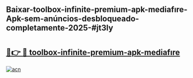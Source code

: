 ## Baixar-toolbox-infinite-premium-apk-mediafıre-Apk-sem-anúncios-desbloqueado-completamente-2025-#jt3ly

# <h2><a href="https://ainizakaria.my?title=toolbox-infinite-premium-apk-mediafıre&ref=20M">🔗👉 🔴 toolbox-infinite-premium-apk-mediafıre</a></h2>

[![acn](https://github.com/user-attachments/assets/0f9c940e-d8b0-45ae-aac7-cd30a18b3e1c)](https://ainizakaria.my?title=toolbox-infinite-premium-apk-mediafıre&ref=20M)

